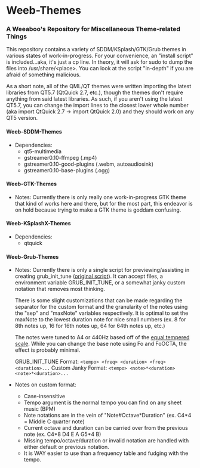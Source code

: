 
Weeb-Themes
=============
### A Weeaboo's Repository for Miscellaneous Theme-related Things

This repository contains a variety of SDDM/KSplash/GTK/Grub themes in various states of work-in-progress.
For your convenience, an "install script" is included...aka, it's just a cp line. In theory, it will ask for sudo to dump the files into /usr/share/\<place>. You can look at the script "in-depth" if you are afraid of something malicious.

As a short note, all of the QML/QT themes were written importing the latest libraries from QT5.7 (QtQuick 2.7, etc.), though the themes don't require anything from said latest libraries. As such, if you aren't using the latest QT5.7, you can change the import lines to the closest lower whole number (aka import QtQuick 2.7 -> import QtQuick 2.0) and they should work on any QT5 version.

#### Weeb-SDDM-Themes
- Dependencies:
    - qt5-multimedia
    - gstreamer0.10-ffmpeg (.mp4)
    - gstreamer0.10-good-plugins (.webm, autoaudiosink)
    - gstreamer0.10-base-plugins (.ogg)

#### Weeb-GTK-Themes
- Notes:
    Currently there is only really one work-in-progress GTK theme that kind of works here and there, but for the most part, this endeavor is on hold because trying to make a GTK theme is goddam confusing.

#### Weeb-KSplashX-Themes
- Dependencies:
    - qtquick

#### Weeb-Grub-Themes
- Notes:
    Currently there is only a single script for previewing/assisting in creating grub_init_tune ([original script](http://www.iavit.org/~john/debian/grub.html)). It can accept files, a environment variable GRUB_INIT_TUNE, or a somewhat janky custom notation that removes most thinking. 

    There is some slight customizations that can be made regarding the separator for the custom format and the granularity of the notes using the "sep" and "maxNote" variables respectively. It is optimal to set the maxNote to the lowest duration note for nice small numbers (ex. 8 for 8th notes up, 16 for 16th notes up, 64 for 64th notes up, etc.)

    The notes were tuned to A4 or 440Hz based off of the [equal tempered scale](www.phy.mtu.edu/~suits/NoteFreqCalcs.html). While you can change the base note using Fo and FoOCTA, the effect is probably minimal.

    GRUB_INIT_TUNE Format: `<tempo> <freq> <duration> <freq> <duration>...`
    Custom Janky Format: `<tempo> <note>*<duration> <note>*<duration>...`

- Notes on custom format:
    - Case-insensitive
    - Tempo argument is the normal tempo you can find on any sheet music (BPM)
    - Note notations are in the vein of "Note#Octave*Duration" (ex. C4\*4 = Middle C quarter note)
    - Current octave and duration can be carried over from the previous note (ex. C4\*8 D4 E A G5\*4 B)
    - Missing tempo/octave/duration or invalid notation are handled with either default or previous notation.
    - It is WAY easier to use than a frequency table and fudging with the tempo.
